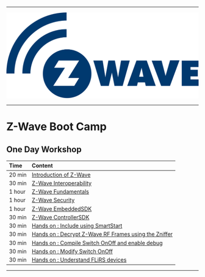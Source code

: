 ********
![Z-Wave](files/zwave.svg)
********


# Z-Wave Boot Camp

## One Day Workshop
| Time | Content |  
|:---- |:----|    
| 20 min | [Introduction of Z-Wave][Lesson0_Z-Wave_Welcome] |
| 30 min | [Z-Wave Interoperability][Lesson1_Interoperability] |
| 1 hour | [Z-Wave Fundamentals][Lesson2_Z-Wave_Fundamentals] |
| 1 hour | [Z-Wave Security][Lesson3_Security] |
| 1 hour | [Z-Wave EmbeddedSDK][Lesson4_EmbeddedSDK] |
| 30 min | [Z-Wave ControllerSDK][Lesson5_ControllerSDK] |
| 30 min | [Hands on : Include using SmartStart][Lab_1_Include_using_SmartStart] |
| 30 min | [Hands on : Decrypt Z-Wave RF Frames using the Zniffer][Lab_2_Decrypt_Z-Wave_RF_Frames_using_the_Zniffer] |
| 30 min | [Hands on : Compile Switch OnOff and enable debug][Lab_3A_Compile_Switch_OnOff_and_enable_debug] |
| 30 min | [Hands on : Modify Switch OnOff][Lab_3B_Modify_Switch_OnOff] |
| 30 min | [Hands on : Understand FLiRS devices][Lab_4_Understand_FLiRS_devices] |
*************


[Lesson0_Z-Wave_Welcome]: files/ZW-ZWave-Boot-Camp/Lesson0_Z-Wave_Welcome.pptx
[Lesson1_Interoperability]: files/ZW-ZWave-Boot-Camp/Lesson1_Interoperability.pptx
[Lesson2_Z-Wave_Fundamentals]: files/ZW-ZWave-Boot-Camp/Lesson2_Z-Wave_Fundamentals.pptx
[Lesson3_Security]: files/ZW-ZWave-Boot-Camp/Lesson3_Security.pptx
[Lesson4_EmbeddedSDK]: files/ZW-ZWave-Boot-Camp/Lesson4_EmbeddedSDK.pptx
[Lesson5_ControllerSDK]: files/ZW-ZWave-Boot-Camp/Lesson5_ControllerSDK.pptx
[Lab_1_Include_using_SmartStart]: files/ZW-ZWave-Boot-Camp/Lab_1_Include_using_SmartStart.pdf
[Lab_2_Decrypt_Z-Wave_RF_Frames_using_the_Zniffer]: files/ZW-ZWave-Boot-Camp/Lab_2_Decrypt_Z-Wave_RF_Frames_using_the_Zniffer.pdf
[Lab_3A_Compile_Switch_OnOff_and_enable_debug]: files/ZW-ZWave-Boot-Camp/Lab_3A_Compile_Switch_OnOff_and_enable_debug.pdf
[Lab_3B_Modify_Switch_OnOff]: files/ZW-ZWave-Boot-Camp/Lab_3B_Modify_Switch_OnOff.pdf
[Lab_4_Understand_FLiRS_devices]: files/ZW-ZWave-Boot-Camp/Lab_4_Understand_FLiRS_devices.pdf